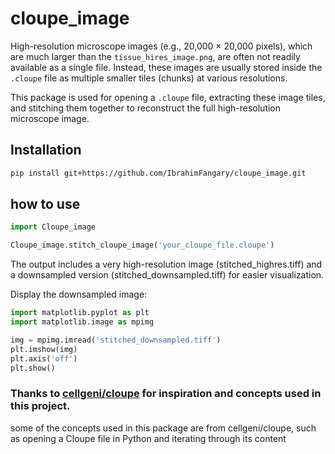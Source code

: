 # cloupe_image

High-resolution microscope images (e.g., 20,000 × 20,000 pixels), which are much larger than the `tissue_hires_image.png`, are often not readily available as a single file. Instead, these images are usually stored inside the `.cloupe` file as multiple smaller tiles (chunks) at various resolutions.

This package is used for opening a `.cloupe` file, extracting these image tiles, and stitching them together to reconstruct the full high-resolution microscope image.

## Installation

```bash
pip install git+https://github.com/IbrahimFangary/cloupe_image.git
```

## how to use 
```python
import Cloupe_image

Cloupe_image.stitch_cloupe_image('your_cloupe_file.cloupe')
```

The output includes a very high-resolution image (stitched_highres.tiff) and a downsampled version (stitched_downsampled.tiff) for easier visualization.

Display the downsampled image:
```python
import matplotlib.pyplot as plt
import matplotlib.image as mpimg

img = mpimg.imread('stitched_downsampled.tiff')
plt.imshow(img)
plt.axis('off')
plt.show()
```



### Thanks to [cellgeni/cloupe](https://github.com/cellgeni/cloupe.git) for inspiration and concepts used in this project.
some of the concepts used in this package are from cellgeni/cloupe, such as opening a Cloupe file in Python and iterating through its content 
